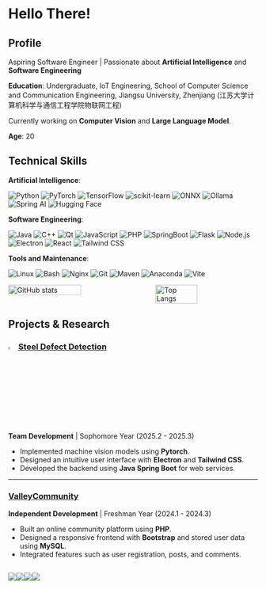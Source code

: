 # Hello There!

## Profile

Aspiring Software Engineer | Passionate about **Artificial Intelligence** and **Software Engineering**

**Education**: Undergraduate, IoT Engineering, School of Computer Science and Communication Engineering, Jiangsu University, Zhenjiang (江苏大学计算机科学与通信工程学院物联网工程)

Currently working on **Computer Vision** and **Large Language Model**.

**Age**: 20

## Technical Skills

**Artificial Intelligence**: 

<img src="https://img.shields.io/badge/Python-%2314354C.svg?style=for-the-badge&logo=python&logoColor=white" alt="Python"> <img src="https://img.shields.io/badge/PyTorch-%23EE4C2C.svg?style=for-the-badge&logo=pytorch&logoColor=white" alt="PyTorch"> <img src="https://img.shields.io/badge/TensorFlow-%23FF6F00.svg?style=for-the-badge&logo=tensorflow&logoColor=white" alt="TensorFlow"> <img src="https://img.shields.io/badge/scikit_learn-%23F7931E.svg?style=for-the-badge&logo=scikit-learn&logoColor=white" alt="scikit-learn"> <img src="https://img.shields.io/badge/ONNX-%239077E7.svg?style=for-the-badge&logo=onnx&logoColor=white" alt="ONNX"> <img src="https://img.shields.io/badge/Ollama-%23000000.svg?style=for-the-badge&logo=ollama&logoColor=white" alt="Ollama"> <img src="https://img.shields.io/badge/Spring_AI-%236DB33F.svg?style=for-the-badge&logo=spring&logoColor=white" alt="Spring AI"> <img src="https://img.shields.io/badge/Hugging_Face-%23FFD21E.svg?style=for-the-badge&logo=huggingface&logoColor=white" alt="Hugging Face">

**Software Engineering**: 

<img src="https://img.shields.io/badge/Java-%23ED8B00.svg?style=for-the-badge&logo=java&logoColor=white" alt="Java"> <img src="https://img.shields.io/badge/C%2B%2B-%2300599C.svg?style=for-the-badge&logo=c%2B%2B&logoColor=white" alt="C++"> <img src="https://img.shields.io/badge/Qt-%2341CD52.svg?style=for-the-badge&logo=qt&logoColor=white" alt="Qt"> <img src="https://img.shields.io/badge/JavaScript-%23F7DF1E.svg?style=for-the-badge&logo=javascript&logoColor=black" alt="JavaScript"> <img src="https://img.shields.io/badge/PHP-%23777BB4.svg?style=for-the-badge&logo=php&logoColor=white" alt="PHP"> <img src="https://img.shields.io/badge/SpringBoot-%236DB33F.svg?style=for-the-badge&logo=springboot&logoColor=white" alt="SpringBoot"> <img src="https://img.shields.io/badge/Flask-%23000000.svg?style=for-the-badge&logo=flask&logoColor=white" alt="Flask"> <img src="https://img.shields.io/badge/Node.js-%23339933.svg?style=for-the-badge&logo=nodedotjs&logoColor=white" alt="Node.js"> <img src="https://img.shields.io/badge/Electron-%2347848F.svg?style=for-the-badge&logo=electron&logoColor=white" alt="Electron"> <img src="https://img.shields.io/badge/React-%2320232a.svg?style=for-the-badge&logo=react&logoColor=%2361DAFB" alt="React"> <img src="https://img.shields.io/badge/Tailwind_CSS-%2338B2AC.svg?style=for-the-badge&logo=tailwind-css&logoColor=white" alt="Tailwind CSS">

**Tools and Maintenance**: 

<img src="https://img.shields.io/badge/Linux-%23FCC624.svg?style=for-the-badge&logo=linux&logoColor=black" alt="Linux"> <img src="https://img.shields.io/badge/Bash-%23121011.svg?style=for-the-badge&logo=gnubash&logoColor=white" alt="Bash"> <img src="https://img.shields.io/badge/Nginx-%23009639.svg?style=for-the-badge&logo=nginx&logoColor=white" alt="Nginx"> <img src="https://img.shields.io/badge/Git-%23F1502F.svg?style=for-the-badge&logo=git&logoColor=white" alt="Git"> <img src="https://img.shields.io/badge/Maven-%23C71A36.svg?style=for-the-badge&logo=apachemaven&logoColor=white" alt="Maven"> <img src="https://img.shields.io/badge/Anaconda-%2344A833.svg?style=for-the-badge&logo=anaconda&logoColor=white" alt="Anaconda"> <img src="https://img.shields.io/badge/Vite-%23646CFF.svg?style=for-the-badge&logo=vite&logoColor=white" alt="Vite">

<div style="display: flex; justify-content: space-between;">
  <img src="https://github-readme-stats.vercel.app/api?username=HolmesAmzish&show_icons=true&theme=transparent" alt="GitHub stats" style="width: 54%;">
  <img src="https://github-readme-stats.vercel.app/api/top-langs/?username=HolmesAmzish&layout=compact&theme=transparent" alt="Top Langs" style="width: 41%;">
</div>



## Projects & Research


### <img src="https://raw.githubusercontent.com/HolmesAmzish/SteelDefectDetection/refs/heads/master/view/icon/sdd-logo.png" width=4%>[Steel Defect Detection](https://github.com/HolmesAmzish/SteelDefectDetection)
**Team Development** | Sophomore Year (2025.2 - 2025.3) 

- Implemented machine vision models using **Pytorch**.  
- Designed an intuitive user interface with **Electron** and **Tailwind CSS**.  
- Developed the backend using **Java Spring Boot** for web services.  

---

### [ValleyCommunity](https://github.com/HolmesAmzish/ValleyCommunity)  
**Independent Development** | Freshman Year (2024.1 - 2024.3)  

- Built an online community platform using **PHP**.
- Designed a responsive frontend with **Bootstrap** and stored user data using **MySQL**.
- Integrated features such as user registration, posts, and comments.

## 

<img src="https://img.shields.io/badge/X-%40HolmesAmzish-1DA1F2?style=flat-square&logo=x&logoColor=white"><img src="https://img.shields.io/badge/GitHub-HolmesAmzish-%23181717?style=flat-square&logo=github&logoColor=white"><img src="https://img.shields.io/badge/Email-HolmesAmzish86%40outlook.com-%23D14836?style=flat-square&logo=microsoft-outlook&logoColor=white"><img src="https://img.shields.io/badge/QQ-1272369577-%2312B7F5?style=flat-square&logo=tencent-qq&logoColor=white">
